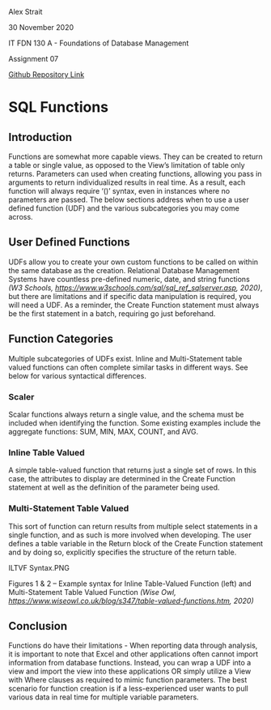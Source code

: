 Alex Strait

30 November 2020

IT FDN 130 A - Foundations of Database Management

Assignment 07

[Github Repository Link](https://github.com/A-Strait/DBFoundations-Module07)

# SQL Functions

## Introduction
Functions are somewhat more capable views. They can be created to return a table or single value, as opposed to the View’s limitation of table only returns. Parameters can used when creating functions, allowing you pass in arguments to return individualized results in real time. As a result, each function will always require ‘()’ syntax, even in instances where no parameters are passed. The below sections address when to use a user defined function (UDF) and the various subcategories you may come across.

## User Defined Functions
UDFs allow you to create your own custom functions to be called on within the same database as the creation. Relational Database Management Systems have countless pre-defined numeric, date, and string functions  *(W3 Schools, https://www.w3schools.com/sql/sql_ref_sqlserver.asp, 2020)*, but there are limitations and if specific data manipulation is required, you will need a UDF. As a reminder, the Create Function statement must always be the first statement in a batch, requiring go just beforehand.

## Function Categories
Multiple subcategories of UDFs exist. Inline and Multi-Statement table valued functions can often complete similar tasks in different ways. See below for various syntactical differences.

### Scaler
Scalar functions always return a single value, and the schema must be included when identifying the function. Some existing examples include the aggregate functions:  SUM, MIN, MAX, COUNT, and AVG. 

### Inline Table Valued
A simple table-valued function that returns just a single set of rows. In this case, the attributes to display are determined in the Create Function statement at well as the definition of the parameter being used.

### Multi-Statement Table Valued
This sort of function can return results from multiple select statements in a single function, and as such is more involved when developing. The user defines a table variable in the Return block of the Create Function statement and by doing so, explicitly specifies the structure of the return table.

ILTVF Syntax.PNG


Figures 1 & 2 – Example syntax for Inline Table-Valued Function (left) and Multi-Statement Table Valued Function *(Wise Owl, https://www.wiseowl.co.uk/blog/s347/table-valued-functions.htm, 2020)*

## Conclusion
Functions do have their limitations - When reporting data through analysis, it is important to note that Excel and other applications often cannot import information from database functions. Instead, you can wrap a UDF into a view and import the view into these applications OR simply utilize a View with Where clauses as required to mimic function parameters. The best scenario for function creation is if a less-experienced user wants to pull various data in real time for multiple variable parameters.
